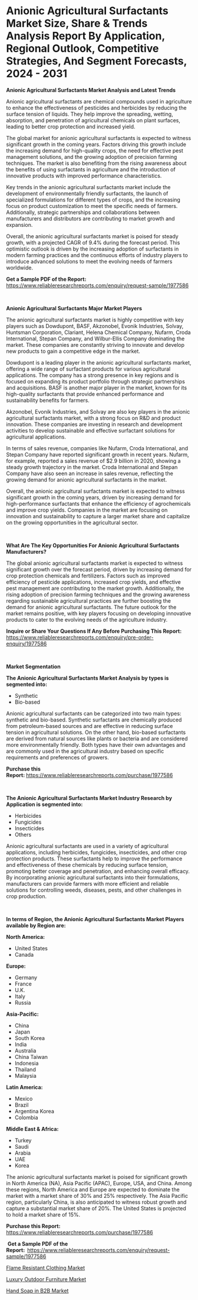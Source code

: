 <p><h1>Anionic Agricultural Surfactants Market Size, Share & Trends Analysis Report By Application, Regional Outlook, Competitive Strategies, And Segment Forecasts, 2024 - 2031</h1></p><p><strong>Anionic Agricultural Surfactants Market Analysis and Latest Trends</strong></p>
<p><p>Anionic agricultural surfactants are chemical compounds used in agriculture to enhance the effectiveness of pesticides and herbicides by reducing the surface tension of liquids. They help improve the spreading, wetting, absorption, and penetration of agricultural chemicals on plant surfaces, leading to better crop protection and increased yield.</p><p>The global market for anionic agricultural surfactants is expected to witness significant growth in the coming years. Factors driving this growth include the increasing demand for high-quality crops, the need for effective pest management solutions, and the growing adoption of precision farming techniques. The market is also benefiting from the rising awareness about the benefits of using surfactants in agriculture and the introduction of innovative products with improved performance characteristics.</p><p>Key trends in the anionic agricultural surfactants market include the development of environmentally friendly surfactants, the launch of specialized formulations for different types of crops, and the increasing focus on product customization to meet the specific needs of farmers. Additionally, strategic partnerships and collaborations between manufacturers and distributors are contributing to market growth and expansion.</p><p>Overall, the anionic agricultural surfactants market is poised for steady growth, with a projected CAGR of 9.4% during the forecast period. This optimistic outlook is driven by the increasing adoption of surfactants in modern farming practices and the continuous efforts of industry players to introduce advanced solutions to meet the evolving needs of farmers worldwide.</p></p>
<p><strong>Get a Sample PDF of the Report:&nbsp;</strong> <a href="https://www.reliableresearchreports.com/enquiry/request-sample/1977586">https://www.reliableresearchreports.com/enquiry/request-sample/1977586</a></p>
<p>&nbsp;</p>
<p><strong>Anionic Agricultural Surfactants Major Market Players</strong></p>
<p><p>The anionic agricultural surfactants market is highly competitive with key players such as Dowdupont, BASF, Akzonobel, Evonik Industries, Solvay, Huntsman Corporation, Clariant, Helena Chemical Company, Nufarm, Croda International, Stepan Company, and Wilbur-Ellis Company dominating the market. These companies are constantly striving to innovate and develop new products to gain a competitive edge in the market.</p><p>Dowdupont is a leading player in the anionic agricultural surfactants market, offering a wide range of surfactant products for various agricultural applications. The company has a strong presence in key regions and is focused on expanding its product portfolio through strategic partnerships and acquisitions. BASF is another major player in the market, known for its high-quality surfactants that provide enhanced performance and sustainability benefits for farmers.</p><p>Akzonobel, Evonik Industries, and Solvay are also key players in the anionic agricultural surfactants market, with a strong focus on R&D and product innovation. These companies are investing in research and development activities to develop sustainable and effective surfactant solutions for agricultural applications.</p><p>In terms of sales revenue, companies like Nufarm, Croda International, and Stepan Company have reported significant growth in recent years. Nufarm, for example, reported a sales revenue of $2.9 billion in 2020, showing a steady growth trajectory in the market. Croda International and Stepan Company have also seen an increase in sales revenue, reflecting the growing demand for anionic agricultural surfactants in the market.</p><p>Overall, the anionic agricultural surfactants market is expected to witness significant growth in the coming years, driven by increasing demand for high-performance surfactants that enhance the efficiency of agrochemicals and improve crop yields. Companies in the market are focusing on innovation and sustainability to capture a larger market share and capitalize on the growing opportunities in the agricultural sector.</p></p>
<p>&nbsp;</p>
<p><strong>What Are The Key Opportunities For Anionic Agricultural Surfactants Manufacturers?</strong></p>
<p><p>The global anionic agricultural surfactants market is expected to witness significant growth over the forecast period, driven by increasing demand for crop protection chemicals and fertilizers. Factors such as improved efficiency of pesticide applications, increased crop yields, and effective pest management are contributing to the market growth. Additionally, the rising adoption of precision farming techniques and the growing awareness regarding sustainable agricultural practices are further boosting the demand for anionic agricultural surfactants. The future outlook for the market remains positive, with key players focusing on developing innovative products to cater to the evolving needs of the agriculture industry.</p></p>
<p><strong>Inquire or Share Your Questions If Any Before Purchasing This Report:</strong> <a href="https://www.reliableresearchreports.com/enquiry/pre-order-enquiry/1977586">https://www.reliableresearchreports.com/enquiry/pre-order-enquiry/1977586</a></p>
<p>&nbsp;</p>
<p><strong>Market Segmentation</strong></p>
<p><strong>The Anionic Agricultural Surfactants Market Analysis by types is segmented into:</strong></p>
<p><ul><li>Synthetic</li><li>Bio-based</li></ul></p>
<p><p>Anionic agricultural surfactants can be categorized into two main types: synthetic and bio-based. Synthetic surfactants are chemically produced from petroleum-based sources and are effective in reducing surface tension in agricultural solutions. On the other hand, bio-based surfactants are derived from natural sources like plants or bacteria and are considered more environmentally friendly. Both types have their own advantages and are commonly used in the agricultural industry based on specific requirements and preferences of growers.</p></p>
<p><strong>Purchase this Report:&nbsp;</strong><a href="https://www.reliableresearchreports.com/purchase/1977586">https://www.reliableresearchreports.com/purchase/1977586</a></p>
<p>&nbsp;</p>
<p><strong>The Anionic Agricultural Surfactants Market Industry Research by Application is segmented into:</strong></p>
<p><ul><li>Herbicides</li><li>Fungicides</li><li>Insecticides</li><li>Others</li></ul></p>
<p><p>Anionic agricultural surfactants are used in a variety of agricultural applications, including herbicides, fungicides, insecticides, and other crop protection products. These surfactants help to improve the performance and effectiveness of these chemicals by reducing surface tension, promoting better coverage and penetration, and enhancing overall efficacy. By incorporating anionic agricultural surfactants into their formulations, manufacturers can provide farmers with more efficient and reliable solutions for controlling weeds, diseases, pests, and other challenges in crop production.</p></p>
<p>&nbsp;</p>
<p><strong>In terms of Region, the Anionic Agricultural Surfactants Market Players available by Region are:</strong></p>
<p>
    <p> <strong> North America: </strong>
        <ul>
            <li>United States</li>
            <li>Canada</li>
        </ul>
        </p> 
    <p> <strong> Europe: </strong>
        <ul>
            <li>Germany</li>
            <li>France</li>
            <li>U.K.</li>
            <li>Italy</li>
            <li>Russia</li>
        </ul>
        </p> 
    <p> <strong> Asia-Pacific: </strong>
        <ul>
            <li>China</li>
            <li>Japan</li>
            <li>South Korea</li>
            <li>India</li>
            <li>Australia</li>
            <li>China Taiwan</li>
            <li>Indonesia</li>
            <li>Thailand</li>
            <li>Malaysia</li>
        </ul>
        </p> 
    <p> <strong> Latin America: </strong>
        <ul>
            <li>Mexico</li>
            <li>Brazil</li>
            <li>Argentina Korea</li>
            <li>Colombia</li>
        </ul>
        </p> 
    <p> <strong> Middle East & Africa: </strong>
        <ul>
            <li>Turkey</li>
            <li>Saudi</li>
            <li>Arabia</li>
            <li>UAE</li>
            <li>Korea</li>
        </ul>
    </p>
    </p>
<p><p>The anionic agricultural surfactants market is poised for significant growth in North America (NA), Asia Pacific (APAC), Europe, USA, and China. Among these regions, North America and Europe are expected to dominate the market with a market share of 30% and 25% respectively. The Asia Pacific region, particularly China, is also anticipated to witness robust growth and capture a substantial market share of 20%. The United States is projected to hold a market share of 15%.</p></p>
<p><strong>Purchase this Report: </strong><a href="https://www.reliableresearchreports.com/purchase/1977586">https://www.reliableresearchreports.com/purchase/1977586</a></p>
<p>&nbsp;<strong>Get a Sample PDF of the Report:&nbsp;&nbsp;</strong><a href="https://www.reliableresearchreports.com/enquiry/request-sample/1977586">https://www.reliableresearchreports.com/enquiry/request-sample/1977586</a></p>
<p><strong></strong></p>
<p><p><a href="https://view.publitas.com/reportprime-1/flame-resistant-clothing-market-research-report-forecasted-for-period-from-2024-2031-by-market-type-market-application-and-region/">Flame Resistant Clothing Market</a></p><p><a href="https://view.publitas.com/reportprime-1/luxury-outdoor-furniture-market-size-furnishes-valuable-information-encompassing-market-share-market-trends-and-projections-spanning-from-2024-to-2031/">Luxury Outdoor Furniture Market</a></p><p><a href="https://view.publitas.com/reportprime-1/hand-soap-in-b2b-market-research-report-provides-critical-insights-that-can-help-shape-business-development-and-investment-strategies/">Hand Soap in B2B Market</a></p></p>